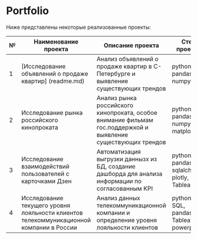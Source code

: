 # Portfolio

Ниже представлены некоторые реализованные проекты:

| № |  Наименование проекта   |    Описание проекта     |  Стек проекта     |
|----|-------------------------|-------------------------|-------------------|
| 1 | [Исследование объявлений о продаже квартир] (readme.md)| Анализ объявлений о продаже квартир в С-Петербурге и выявление существующих трендов|  python, pandas, numpy| 
| 2 | Исследование рынка российского кинопроката | Анализ рынка российского кинопроката, особое внимание фильмам гос.поддержкой и выявление существующих трендов  |  python, pandas, numpy, matplotlib               |
| 3 | Исследование взаимодействий пользователей с карточками Дзен| Автоматизация выгрузки даннызх из БД, создание дашборда для анализа информации по согласованным KPI | python, pandas, sqlalchemy, plotly, Tableau |
| 4 | Исследование текущего уровня лояльности клиентов телекоммуникационной компании в России | Анализ данных телекоммуникационной компании и определение уровня лояльности клиентов | python, SQL, pandas, Tableau, powerpoint


